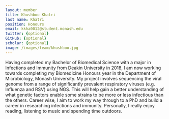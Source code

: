 ```yaml
---
layout: member
title: Khushboo Khatri
last name: Khatri
position: Honours
email: kkha0012@student.monash.edu
twitter: {optional}
GitHub: {optional}
scholar: {optional}
image: /images/team/khushboo.jpg
---
```


Having completed my Bachelor of Biomedical Science with a major in Infections and Immunity from Deakin University in 2018, I am now working towards completing my Biomedicine Honours year in the Department of Microbiology, Monash University.
My project involves sequencing the viral genome from a range of significantly prevalent respiratory viruses (e.g. Influenza and RSV) using NGS.
This will help gain a better understanding of what genetic factors enable some strains to be more or less infectious than the others.
Career wise, I aim to work my way through to a PhD and build a career in researching infections and immunity.
Personally, I really enjoy reading, listening to music and spending time outdoors.
